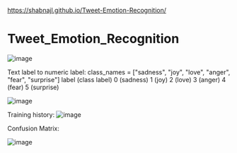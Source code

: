 https://shabnajl.github.io/Tweet-Emotion-Recognition/
# Tweet_Emotion_Recognition

![image](https://github.com/shabnajL/Tweet_Emotion_Recognition/assets/29945185/37293dfb-3a65-4b75-aa89-c791832c5336)


Text label to numeric label: 
class_names = ["sadness", "joy", "love", "anger", "fear", "surprise"]
label (class label)
0 (sadness)
1 (joy)
2 (love)
3 (anger)
4 (fear)
5 (surprise)

![image](https://github.com/shabnajL/Tweet_Emotion_Recognition/assets/29945185/5786b794-6a04-4a59-bbb3-7e4c82596769)

Training history:
![image](https://github.com/shabnajL/Tweet_Emotion_Recognition/assets/29945185/1d4178a6-d897-44e3-a66e-d9cf0a82d334)


Confusion Matrix:

![image](https://github.com/shabnajL/Tweet_Emotion_Recognition/assets/29945185/f0f82b37-86ff-478b-bed1-edc5d41da059)


